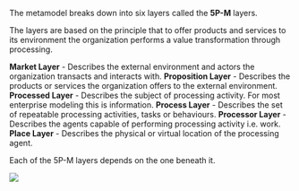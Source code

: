 The metamodel breaks down into six layers called the **5P-M** layers.

The layers are based on the principle that to offer products and services to its environment the organization performs a value transformation through processing.

**Market Layer** - Describes the external environment and actors the organization transacts and interacts with.
**Proposition Layer** - Describes the products or services the organization offers to the external environment.
**Processed Layer** - Describes the subject of processing activity. For most enterprise modeling this is information.
**Process Layer** - Describes the set of repeatable processing activities, tasks or behaviours.
**Processor Layer** - Describes the agents capable of performing processing activity i.e. work.
**Place Layer** - Describes the physical or virtual location of the processing agent.

Each of the 5P-M layers depends on the one beneath it.

![](Journal/Jeff/Business%20stuff/Bio%20Sensor%20Meta%20Model/01%20What%20is%20a%20Meta%20Model?/Ardoq/Meta%20Model/01%20High%20Level%20Metamodel%20Concepts/attachments/Pasted%20image%2020231101131951.png)
